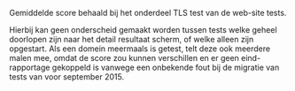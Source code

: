
Gemiddelde score behaald bij het onderdeel TLS test van de 
web-site tests. 
 
Hierbij kan geen onderscheid gemaakt worden tussen tests welke geheel 
doorlopen zijn naar het detail resultaat scherm, of welke alleen zijn 
opgestart.  Als een domein meermaals is getest, telt deze ook meerdere 
malen mee, omdat de score zou kunnen verschillen en er geen eind-
rapportage gekoppeld is vanwege een onbekende fout bij de migratie van 
tests van voor september 2015.
